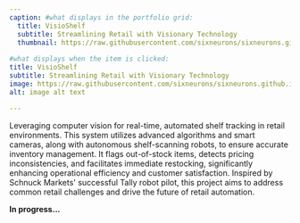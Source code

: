 ```yaml
---
caption: #what displays in the portfolio grid:
  title: VisioShelf
  subtitle: Streamlining Retail with Visionary Technology
  thumbnail: https://raw.githubusercontent.com/sixneurons/sixneurons.github.io/master/assets/img/portfolio/st.jpg
  
#what displays when the item is clicked:
title: VisioShelf
subtitle: Streamlining Retail with Visionary Technology
image: https://raw.githubusercontent.com/sixneurons/sixneurons.github.io/master/assets/img/portfolio/st.jpg
alt: image alt text

---
```


Leveraging computer vision for real-time, automated shelf tracking in retail environments. This system utilizes advanced algorithms and smart cameras, along with autonomous shelf-scanning robots, to ensure accurate inventory management. It flags out-of-stock items, detects pricing inconsistencies, and facilitates immediate restocking, significantly enhancing operational efficiency and customer satisfaction. Inspired by Schnuck Markets' successful Tally robot pilot, this project aims to address common retail challenges and drive the future of retail automation.

**In progress...**
